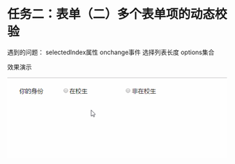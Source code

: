 # 任务二：表单（二）多个表单项的动态校验

遇到的问题：
selectedIndex属性
onchange事件
选择列表长度
options集合


效果演示  

![效果演示](效果演示.gif)

